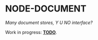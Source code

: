 # NODE-DOCUMENT

*Many document stores, Y U NO interface?*

Work in progress: **[TODO](https://github.com/grimen/node-document/blob/master/TODO)**.